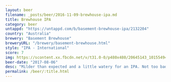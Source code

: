```yaml
---
layout: beer
filename: _posts/beer/2016-11-09-brewhouse-ipa.md
title: Brewhouse IPA
category: beer
untappd: "https://untappd.com/b/basement-brewhouse-ipa/2132204"
country: "Australia"
brewery: "Basement Brewhouse"
breweryURL: "/brewery/basement-brewhouse.html"
style: "IPA - International"
score: 7
img: https://scontent.xx.fbcdn.net/v/t31.0-0/p480x480/20645143_10155494019183745_1526535845987125168_o.jpg?_nc_cat=108&_nc_ohc=zImlZbnOUF8AQmzg-fcRIKHQMl_WzJ1rnQFrN59-z5FHjTkavUOXrkYCA&_nc_ht=scontent.xx&oh=9593119d5999e738f55d482bae452ce4&oe=5E4F2D1B
beer-date: "2017-08-06"
desc: "Milder than expected and a little watery for an IPA. Not too bad"
permalink: /beer/:title.html
---
```

